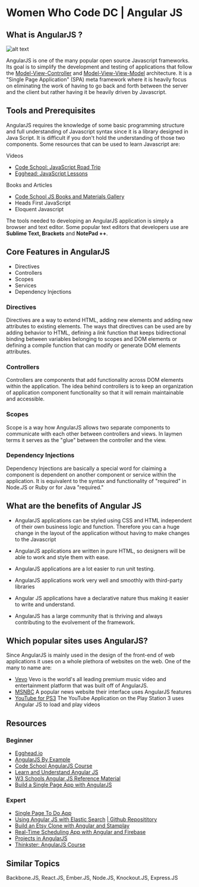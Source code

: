 Women Who Code DC | Angular JS
===============================

What is AngularJS ?
-------------------

![alt text](https://qph.is.quoracdn.net/main-qimg-66e19c4afa70ca0417cacb3693f805d6?convert_to_webp=true)

AngularJS is one of the many popular open source Javascript frameworks.  Its goal is to simplify the development and testing of applications that follow the [Model-View-Controller](https://en.wikipedia.org/wiki/Model–view–controller) and [Model-View-View-Model](https://en.wikipedia.org/wiki/Model_View_ViewModel) architecture.  It is a "Single Page Application" (SPA) meta framework where it is heavily focus on eliminating the work of having to go back and forth between the server and the client but rather having it be heavily driven by Javascript.

Tools and Prerequisites
-----------------------

AngularJS requires the knowledge of some basic programming structure and full understanding of Javascript syntax since it is a library designed in Java Script.  It is  difficult if you don't hold the understanding of those two components.  Some resources that can be used to learn Javascript are:


Videos
* [Code School: JavaScript Road Trip](https://www.codeschool.com/paths/javascript)
* [Egghead: JavaScript Lessons](https://egghead.io/technologies/js?order=ASC)

Books and Articles
* [Code School JS Books and Materials Gallery](http://jsbooks.revolunet.com/)
* Heads First JavaScript
* Eloquent Javascript

The tools needed to developing an AngularJS application is simply a browser and text editor.  Some popular text editors that developers use are **Sublime Text, Brackets** and **NotePad ++**.

Core Features in AngularJS
--------------------------
* Directives </li>
* Controllers </li>
* Scopes </li>
* Services</li>
* Dependency Injections

### Directives
Directives are a way to extend HTML, adding new elements and adding new attributes to existing elements.  The ways that directives can be used are by adding behavior to HTML, defining a *link* function that keeps bidirectional binding between variables belonging to scopes and DOM elements or defining a compile function that can modify or generate DOM elements attributes.

### Controllers
Controllers are components that add functionality across DOM elements within the application.  The idea behind controllers is to keep an organization of application component functionality so that it will remain maintainable and accessible.

### Scopes
Scope is a way how AngularJS allows two separate components to communicate with each other between controllers and views. In laymen terms it serves as the "glue" between the controller and the view.

### Dependency Injections
Dependency Injections are basically a special word for claiming a component is dependent on another component or service within the application.  It is equivalent to the syntax and functionality of "required" in Node.JS or Ruby or for Java "required."

What are the benefits of Angular JS
-----------------------------------

* AngularJS applications can be styled using CSS and HTML independent of their own business logic and function.  Therefore you can a huge change in the layout of the application without having to make changes to the Javascript

* AngularJS applications are written in pure HTML, so designers will be able to work and style them with ease.

* AngularJS applications are a lot easier to run unit testing.

* AngularJS applications work very well and smoothly with third-party libraries

* Angular JS applications have a declarative nature thus making it easier to write and understand.

* AngularJS has a large community that is thriving and always contributing to the evolvement of the framework.






Which popular sites uses AngularJS?
-----------------------------------
Since AngularJS is mainly used in the design of the front-end of web applications it uses on a whole plethora of websites on the web.  One of the many to name are:

* [Vevo](http://www.vevo.com/)
Vevo is the world's all leading premium music video and entertainment platform that was built off of AngularJS.
* [MSNBC](http://www.msnbc.com/)
A popular news website their interface uses AngularJS features
* [YouTube for PS3](https://www.playstation.com/en-us/explore/playstationnetwork/entertainment/youtube/)
The YouTube Application on the Play Station 3 uses Angular JS to load and play videos


Resources
---------
### Beginner
* [Egghead.io](https://egghead.io/technologies/angularjs?order=ASC)
* [AngularJS By Example](http://www.allitebooks.com/angularjs-by-example/)
* [Code School AngularJS Course](http://campus.codeschool.com/courses/shaping-up-with-angular-js/)
* [Learn and Understand Angular JS](https://www.udemy.com/learn-angularjs/)
* [W3 Schools Angular JS Reference Material](http://www.w3schools.com/angular/)
* [Build a Single Page App with AngularJS](https://scotch.io/tutorials/single-page-apps-with-angularjs-routing-and-templating)

### Expert
* [Single Page To Do App](https://scotch.io/tutorials/single-page-apps-with-angularjs-routing-and-templating)
* [Using Angular JS with Elastic Search](http://www.fullscale.co/blog/2013/02/28/getting_started_with_elasticsearch_and_AngularJS_searching.html) [ | Github Reposititory](https://github.com/fullscale)
* [Build an Etsy Clone with Angular and Stamplay](https://scotch.io/courses/build-an-etsy-clone-with-angularjs-and-stamplay)
* [Real-Time Scheduling App with Angular and Firebase](https://scotch.io/tutorials/build-a-real-time-scheduling-app-using-angularjs-and-firebase)
* [Projects in AngularJS](https://www.udemy.com/learn-angularjs-development/)
* [Thinkster: AngularJS Course](https://thinkster.io/topics/angular)



Similar Topics
-------------------
Backbone.JS, React.JS, Ember.JS, Node.JS, Knockout.JS, Express.JS
